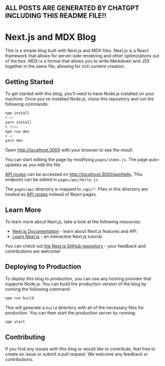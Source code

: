 ## ALL POSTS ARE GENERATED BY CHATGPT INCLUDING THIS README FILE!!

# Next.js and MDX Blog
This is a simple blog built with Next.js and MDX files. Next.js is a React framework that allows for server-side rendering and other optimizations out of the box. MDX is a format that allows you to write Markdown and JSX together in the same file, allowing for rich content creation.

## Getting Started

To get started with this blog, you'll need to have Node.js installed on your machine. Once you've installed Node.js, clone this repository and run the following commands:

```bash
npm install
# or 
yarn install
# then
npm run dev
# or
yarn dev
```

Open [http://localhost:3000](http://localhost:3000) with your browser to see the result.

You can start editing the page by modifying `pages/index.js`. The page auto-updates as you edit the file.

[API routes](https://nextjs.org/docs/api-routes/introduction) can be accessed on [http://localhost:3000/api/hello](http://localhost:3000/api/hello). This endpoint can be edited in `pages/api/hello.js`.

The `pages/api` directory is mapped to `/api/*`. Files in this directory are treated as [API routes](https://nextjs.org/docs/api-routes/introduction) instead of React pages.

## Learn More

To learn more about Next.js, take a look at the following resources:

- [Next.js Documentation](https://nextjs.org/docs) - learn about Next.js features and API.
- [Learn Next.js](https://nextjs.org/learn) - an interactive Next.js tutorial.

You can check out [the Next.js GitHub repository](https://github.com/vercel/next.js/) - your feedback and contributions are welcome!

## Deploying to Production

To deploy this blog to production, you can use any hosting provider that supports Node.js. You can build the production version of the blog by running the following command:

```bash
npm run build
```

This will generate a `build` directory with all of the necessary files for production. You can then start the production server by running:

```bash
npm start
```

## Contributing
If you find any issues with this blog or would like to contribute, feel free to create an issue or submit a pull request. We welcome any feedback or contributions.
